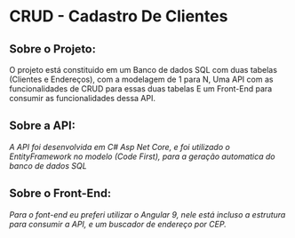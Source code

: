 # CRUD - Cadastro De Clientes 

<h2><span style="font-size:20px">Sobre o Projeto:</span></h2>

<p>O projeto est&aacute; constituido em um Banco de dados SQL com duas tabelas (Clientes e Endere&ccedil;os), com a modelagem de 1 para N,&nbsp;Uma&nbsp;API com as funcionalidades de CRUD para essas duas tabelas E um Front-End para consumir as funcionalidades dessa API.</p>

<h2><span style="font-size:20px">Sobre a API:</span></h2>



<address>A API foi desenvolvida em C# Asp Net Core, e foi utilizado o EntityFramework no modelo (Code First), para a gera&ccedil;&atilde;o automatica do banco de dados SQL</address>



<h2><span style="font-size:20px">Sobre o Front-End:</span></h2>


<address>Para o font-end eu preferi utilizar o Angular 9, nele está incluso a estrutura para consumir a API, e um buscador de endere&ccedil;o por CEP.</address>


<h2 style="font-style:italic">&nbsp;</h2>
